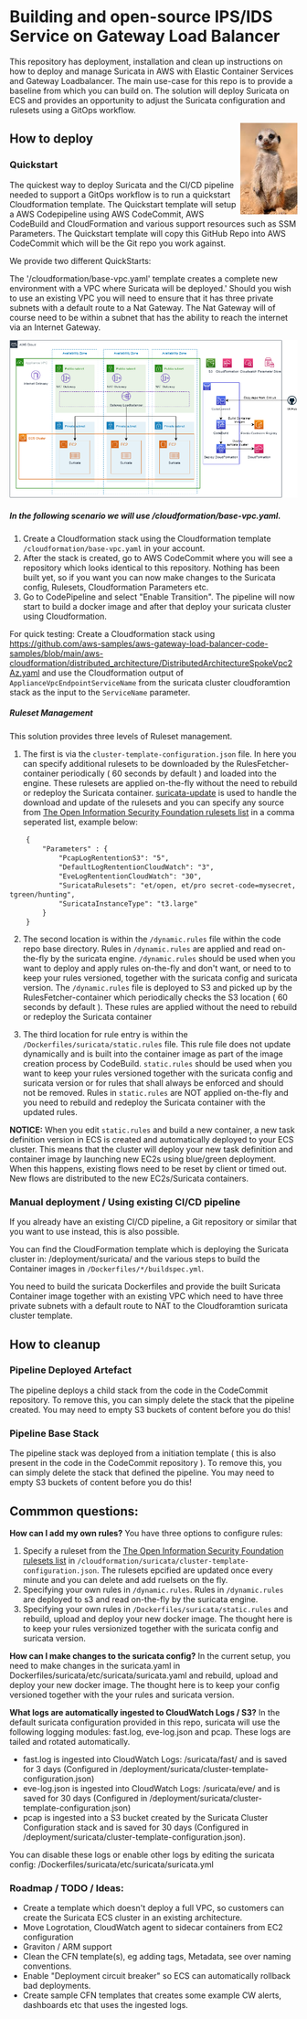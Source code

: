 # Building and open-source IPS/IDS Service on Gateway Load Balancer
This repository has deployment, installation and clean up instructions on how to deploy and manage Suricata in AWS with Elastic Container Services and Gateway Loadbalancer. The main use-case for this repo is to provide a baseline from which you can build on. The solution will deploy Suricata on ECS and provides an opportunity to adjust the Suricata configuration and rulesets using a GitOps workflow.

<img width="100" height="160" style="float: right;" src="img/meerkat.jpg">

## How to deploy

### Quickstart
The quickest way to deploy Suricata and the CI/CD pipeline needed to support a GitOps workflow is to run a quickstart Cloudformation template. The Quickstart template will setup a AWS Codepipeline using AWS CodeCommit, AWS CodeBuild and CloudFormation and various support resources such as SSM Parameters.
The Quickstart template will copy this GitHub Repo into AWS CodeCommit which will be the Git repo you work against. 

We provide two different QuickStarts:

The '/cloudformation/base-vpc.yaml' template creates a complete new environment with a VPC where Suricata will be deployed.' Should you wish to use an existing VPC you will need to ensure that it has three private subnets with a default route to a Nat Gateway. The Nat Gateway will of course need to be within a subnet that has the ability to reach the internet via an Internet Gateway.

![Solution Overview](img/suricata-docker-Suricata-cluster.png)
##### In the following scenario we will use /cloudformation/base-vpc.yaml.

1. Create a Cloudformation stack using the Cloudformation template `/cloudformation/base-vpc.yaml` in your account.
2. After the stack is created, go to AWS CodeCommit where you will see a repository which looks identical to this repository. Nothing has been built yet, so if you want you can now make changes to the Suricata config, Rulesets, Cloudformation Parameters etc.
3. Go to CodePipeline and select "Enable Transition". The pipeline will now start to build a docker image and after that deploy your suricata cluster using Cloudformation.


For quick testing: Create a Cloudformation stack using https://github.com/aws-samples/aws-gateway-load-balancer-code-samples/blob/main/aws-cloudformation/distributed_architecture/DistributedArchitectureSpokeVpc2Az.yaml and use the Cloudformation output of `ApplianceVpcEndpointServiceName` from the suricata cluster cloudforamtion stack as the input to the `ServiceName` parameter.


##### Ruleset Management

This solution provides three levels of Ruleset management. 

1. The first is via the `cluster-template-configuration.json` file. In here you can specify additional rulesets to be downloaded by the RulesFetcher-container periodically ( 60 seconds by default ) and loaded into the engine. These rulesets are applied on-the-fly without the need to rebuild or redeploy the Suricata container. [suricata-update](https://github.com/OISF/suricata-update) is used to handle the download and update of the rulesets and you can specify any source from [The Open Information Security Foundation rulesets list](https://www.openinfosecfoundation.org/rules/index.yaml) in a comma seperated list, example below:

```
    {
        "Parameters" : {
            "PcapLogRententionS3": "5",
            "DefaultLogRententionCloudWatch": "3",
            "EveLogRententionCloudWatch": "30",
            "SuricataRulesets": "et/open, et/pro secret-code=mysecret, tgreen/hunting",
            "SuricataInstanceType": "t3.large"
        }
    }
```

2. The second location is within the `/dynamic.rules` file within the code repo base directory. Rules in `/dynamic.rules` are applied and read on-the-fly by the suricata engine. `/dynamic.rules` should be used when you want to deploy and apply rules on-the-fly and don't want, or need to to keep your rules versioned, together with the suricata config and suricata version. The `/dynamic.rules` file is deployed to S3 and picked up by the RulesFetcher-container which periodically checks the S3 location ( 60 seconds by default ). These rules are applied without the need to rebuild or redeploy the Suricata container

3. The third location for rule entry is within the `/Dockerfiles/suricata/static.rules` file. This rule file does not update dynamically and is built into the container image as part of the image creation process by CodeBuild. `static.rules` should be used when you want to keep your rules versioned together with the suricata config and suricata version or for rules that shall always be enforced and should not be removed. Rules in `static.rules` are NOT applied on-the-fly and you need to rebuild and redeploy the Suricata container with the updated rules.
 
**NOTICE:** When you edit `static.rules` and build a new container, a new task definition version in ECS is created and automatically deployed to your ECS cluster. This means that the cluster will deploy your new task definition and container image by launching new EC2s using blue/green deployment. When this happens, existing flows need to be reset by client or timed out. New flows are distributed to the new EC2s/Suricata containers.

### Manual deployment / Using existing CI/CD pipeline
If you already have an existing CI/CD pipeline, a Git repository or similar that you want to use instead, this is also possible.

You can find the CloudFormation template which is deploying the Suricata cluster in: /deployment/suricata/ and the various steps to build the Container images in `/Dockerfiles/*/buildspec.yml`.

You need to build the suricata Dockerfiles and provide the built Suricata Container image together with an existing VPC which need to have three private subnets with a default route to NAT to the Cloudforamtion suricata cluster template.

## How to cleanup

### Pipeline Deployed Artefact

The pipeline deploys a child stack from the code in the CodeCommit repository. To remove this, you can simply delete the stack that the pipeline created. You may need to empty S3 buckets of content before you do this!

### Pipeline Base Stack

The pipeline stack was deployed from a initiation template ( this is also present in the code in the CodeCommit repository ). To remove this, you can simply delete the stack that defined the pipeline. You may need to empty S3 buckets of content before you do this!

## Commmon questions:

**How can I add my own rules?**
You have three options to configure rules:
1. Specify a ruleset from the [The Open Information Security Foundation rulesets list](https://www.openinfosecfoundation.org/rules/index.yaml) in `/cloudformation/suricata/cluster-template-configuration.json`. The rulesets epcified are updated once every minute and you can delete and add ruelsets on the fly.
2. Specifying your own rules in `/dynamic.rules`. Rules in `/dynamic.rules` are deployed to s3 and read on-the-fly by the suricata engine.
3. Specifying your own rules in `/Dockerfiles/suricata/static.rules` and rebuild, upload and deploy your new docker image. The thought here is to keep your rules versionized together with the suricata config and suricata version.

**How can I make changes to the suricata config?**
In the current setup, you need to make changes in the suricata.yaml in Dockerfiles/suricata/etc/suricata/suricata.yaml and rebuild, upload and deploy your new docker image. The thought here is to keep your config versioned together with the your rules and suricata version.

**What logs are automatically ingested to CloudWatch Logs / S3?**
In the default suricata configuration provided in this repo, suricata will use the following logging modules: fast.log, eve-log.json and pcap. These logs are tailed and rotated automatically.

* fast.log is ingested into CloudWatch Logs: /suricata/fast/ and is  saved for 3 days (Configured in /deployment/suricata/cluster-template-configuration.json)
* eve-log.json is ingested into CloudWatch Logs: /suricata/eve/ and is saved for 30 days (Configured in /deployment/suricata/cluster-template-configuration.json)
* pcap is ingested into a S3 bucket created by the Suricata Cluster Configuration stack and is saved for 30 days (Configured in /deployment/suricata/cluster-template-configuration.json).

You can disable these logs or enable other logs by editing the suricata config: /Dockerfiles/suricata/etc/suricata/suricata.yml

### Roadmap / TODO / Ideas:


* Create a template which doesn't deploy a full VPC, so customers can create the Suricata ECS cluster in an existing architecture.
* Move Logrotation, CloudWatch agent to sidecar containers from EC2 configuration
* Graviton / ARM support
* Clean the CFN template(s), eg adding tags, Metadata, see over naming conventions.
* Enable "Deployment circuit breaker" so ECS can automatically rollback bad deployments.
* Create sample CFN templates that creates some example CW alerts, dashboards etc that uses the ingested logs.
